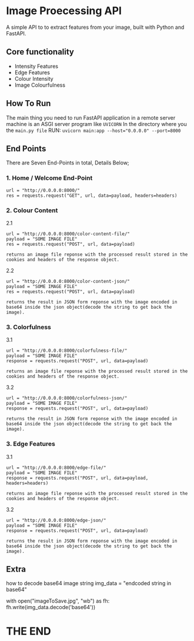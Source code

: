 # Image Proecessing API

A simple API to to extract features from your image, built with Python and FastAPI.

## Core functionality
- Intensity Features
- Edge Features
- Colour Intensity
- Image Colourfulness

## How To Run
The main thing you need to run FastAPI application in a remote server machine is an ASGI server program like `UVICORN`
In the directory where you the `main.py file` RUN:
`uvicorn main:app --host="0.0.0.0" --port=8000`



## End Points
There are Seven End-Points in total, Details Below;

### 1. Home / Welcome End-Point

    url = "http://0.0.0.0:8000/"
    res = requests.request("GET", url, data=payload, headers=headers)

### 2. Colour Content

2.1

    url = "http://0.0.0.0:8000/color-content-file/"
    payload = "SOME IMAGE FILE"
    res = requests.request("POST", url, data=payload)

    returns an image file reponse with the processed result stored in the cookies and headers of the response object.

2.2 

    url = "http://0.0.0.0:8000/color-content-json/"
    payload = "SOME IMAGE FILE"
    res = requests.request("POST", url, data=payload)

    returns the result in JSON form reponse with the image encoded in base64 inside the json object(decode the string to get back the image).

### 3. Colorfulness

3.1

    url = "http://0.0.0.0:8000/colorfulness-file/"
    payload = "SOME IMAGE FILE"
    response = requests.request("POST", url, data=payload)

    returns an image file reponse with the processed result stored in the cookies and headers of the response object.

3.2

    url = "http://0.0.0.0:8000/colorfulness-json/"
    payload = "SOME IMAGE FILE"
    response = requests.request("POST", url, data=payload)

    returns the result in JSON form reponse with the image encoded in base64 inside the json object(decode the string to get back the image).

### 3. Edge Features

3.1

    url = "http://0.0.0.0:8000/edge-file/"
    payload = "SOME IMAGE FILE"
    response = requests.request("POST", url, data=payload, headers=headers)

    returns an image file reponse with the processed result stored in the cookies and headers of the response object.

3.2

    url = "http://0.0.0.0:8000/edge-json/"
    payload = "SOME IMAGE FILE"
    response = requests.request("POST", url, data=payload)

    returns the result in JSON form reponse with the image encoded in base64 inside the json object(decode the string to get back the image).

## Extra 
how to decode base64 image string
img_data = "endcoded string in base64"

with open("imageToSave.jpg", "wb") as fh:
    fh.write(img_data.decode('base64'))

# THE END
